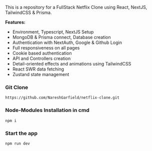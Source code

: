 This is a repository for a FullStack Netflix Clone using React, NextJS, TailwindCSS & Prisma.

__Features:__

* Environment, Typescript, NextJS Setup
* MongoDB & Prisma connect, Database creation
* Authentication with NextAuth, Google & Github Login
* Full responsiveness on all pages
* Cookie based authentication
* API and Controllers creation
* Detail-oriented effects and animations using TailwindCSS
* React SWR data fetching
* Zustand state management

### Git Clone
```shell
https://github.com/NareshGarfield/netflix-clone.git
```
### Node-Modules Installation in cmd
```shell
npm i
```
### Start the app
```shell
npm run dev
```
